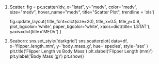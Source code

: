1. Scatter:
    fig = px.scatter(idv, x="lstat", y="medv", color="medv", size="medv",
                 hover_name="medv", title="Scatter Plot", trendline = 'ols')
    
    fig.update_layout(
        title_font=dict(size=20),
        title_x=0.5,
        title_y=0.9,
        plot_bgcolor='white',
        paper_bgcolor='white',
        xaxis=dict(title='LSTAT'),
        yaxis=dict(title='MEDV')
    )

2. Seaborn:
    sns.set_style('darkgrid')
    sns.scatterplot(
        data=df,
        x='flipper_length_mm',
        y='body_mass_g',
        hue='species',
        style='sex'
    )
    plt.title('Flipper Length vs Body Mass')
    plt.xlabel('Flipper Length (mm)')
    plt.ylabel('Body Mass (g)')
    plt.show()